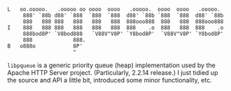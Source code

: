 
    L   oo.ooooo.   .ooooo oo oooo  oooo   .ooooo.  oooo  oooo   .ooooo.
         888' `88b d88' `888  `888  `888  d88' `88b `888  `888  d88' `88b
         888   888 888   888   888   888  888ooo888  888   888  888ooo888
    I    888   888 888   888   888   888  888    .o  888   888  888    .o
         888bod8P' `V8bod888   `V88V"V8P' `Y8bod8P'  `V88V"V8P' `Y8bod8P'
         888             888.
    B   o888o            8P'
                         "

`libpqueue` is a generic priority queue (heap) implementation used by the Apache HTTP Server project. (Particularly, 2.2.14 release.) I just tidied up the source and API a little bit, introduced some minor functionality, etc.

